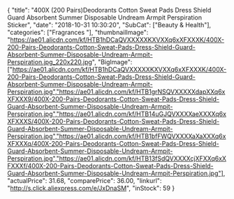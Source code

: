 {
	"title": "400X (200 Pairs)Deodorants Cotton Sweat Pads Dress Shield Guard Absorbent Summer Disposable Undream Armpit Perspiration Sticker",
	"date": "2018-10-31 10:30:20",
	"SubCat": ["Beauty & Health"],
	"categories": ["Fragrances "],
	"thumbnailImage": "https://ae01.alicdn.com/kf/HTB1hDCaQVXXXXXKXVXXq6xXFXXXK/400X-200-Pairs-Deodorants-Cotton-Sweat-Pads-Dress-Shield-Guard-Absorbent-Summer-Disposable-Undream-Armpit-Perspiration.jpg_220x220.jpg",
	"BigImage": ["https://ae01.alicdn.com/kf/HTB1hDCaQVXXXXXKXVXXq6xXFXXXK/400X-200-Pairs-Deodorants-Cotton-Sweat-Pads-Dress-Shield-Guard-Absorbent-Summer-Disposable-Undream-Armpit-Perspiration.jpg","https://ae01.alicdn.com/kf/HTB1grNSQVXXXXXdapXXq6xXFXXX9/400X-200-Pairs-Deodorants-Cotton-Sweat-Pads-Dress-Shield-Guard-Absorbent-Summer-Disposable-Undream-Armpit-Perspiration.jpg","https://ae01.alicdn.com/kf/HTB14uGJQVXXXXaeXXXXq6xXFXXXS/400X-200-Pairs-Deodorants-Cotton-Sweat-Pads-Dress-Shield-Guard-Absorbent-Summer-Disposable-Undream-Armpit-Perspiration.jpg","https://ae01.alicdn.com/kf/HTB1bfFWQVXXXXaXaXXXq6xXFXXXq/400X-200-Pairs-Deodorants-Cotton-Sweat-Pads-Dress-Shield-Guard-Absorbent-Summer-Disposable-Undream-Armpit-Perspiration.jpg","https://ae01.alicdn.com/kf/HTB13fSdQVXXXXcjXFXXq6xXFXXXf/400X-200-Pairs-Deodorants-Cotton-Sweat-Pads-Dress-Shield-Guard-Absorbent-Summer-Disposable-Undream-Armpit-Perspiration.jpg"],
	"actualPrice": 31.68,
	"comparePrice": 36.00,
	"linkurl": "http://s.click.aliexpress.com/e/JxDnaSM",
	"inStock": 59
}
